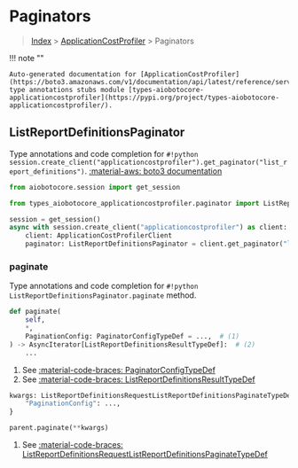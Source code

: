 # Paginators

> [Index](../README.md) > [ApplicationCostProfiler](./README.md) > Paginators

!!! note ""

    Auto-generated documentation for [ApplicationCostProfiler](https://boto3.amazonaws.com/v1/documentation/api/latest/reference/services/applicationcostprofiler.html#ApplicationCostProfiler)
    type annotations stubs module [types-aiobotocore-applicationcostprofiler](https://pypi.org/project/types-aiobotocore-applicationcostprofiler/).

## ListReportDefinitionsPaginator

Type annotations and code completion for `#!python session.create_client("applicationcostprofiler").get_paginator("list_report_definitions")`.
[:material-aws: boto3 documentation](https://boto3.amazonaws.com/v1/documentation/api/latest/reference/services/applicationcostprofiler.html#ApplicationCostProfiler.Paginator.ListReportDefinitions)

```python title="Usage example"
from aiobotocore.session import get_session

from types_aiobotocore_applicationcostprofiler.paginator import ListReportDefinitionsPaginator

session = get_session()
async with session.create_client("applicationcostprofiler") as client:
    client: ApplicationCostProfilerClient
    paginator: ListReportDefinitionsPaginator = client.get_paginator("list_report_definitions")
```


### paginate

Type annotations and code completion for `#!python ListReportDefinitionsPaginator.paginate` method.

```python title="Method definition"
def paginate(
    self,
    *,
    PaginationConfig: PaginatorConfigTypeDef = ...,  # (1)
) -> AsyncIterator[ListReportDefinitionsResultTypeDef]:  # (2)
    ...
```

1. See [:material-code-braces: PaginatorConfigTypeDef](./type_defs.md#paginatorconfigtypedef) 
2. See [:material-code-braces: ListReportDefinitionsResultTypeDef](./type_defs.md#listreportdefinitionsresulttypedef) 


```python title="Usage example with kwargs"
kwargs: ListReportDefinitionsRequestListReportDefinitionsPaginateTypeDef = {  # (1)
    "PaginationConfig": ...,
}

parent.paginate(**kwargs)
```

1. See [:material-code-braces: ListReportDefinitionsRequestListReportDefinitionsPaginateTypeDef](./type_defs.md#listreportdefinitionsrequestlistreportdefinitionspaginatetypedef) 
